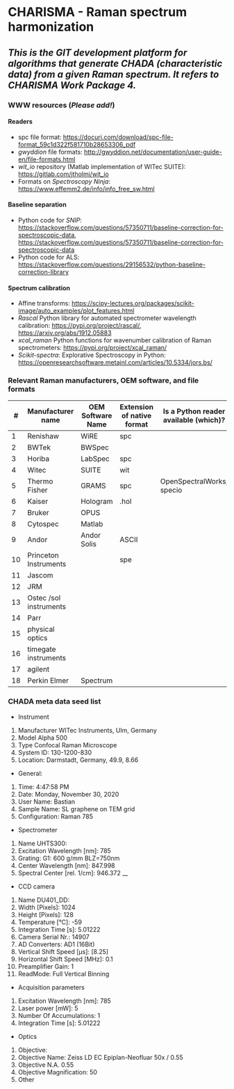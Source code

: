 # **CHARISMA - Raman spectrum harmonization**

## _This is the GIT development platform for algorithms that generate CHADA (characteristic data) from a given Raman spectrum. It refers to CHARISMA Work Package 4._

### WWW resources (_Please add!_)
#### Readers
- spc file format: https://docuri.com/download/spc-file-format_59c1d322f581710b28653306_pdf
- _gwyddion_ file formats: http://gwyddion.net/documentation/user-guide-en/file-formats.html
- _wit_io_ repository (Matlab implementation of WITec SUITE): https://gitlab.com/jtholmi/wit_io
- Formats on _Spectroscopy Ninja_: https://www.effemm2.de/info/info_free_sw.html

#### Baseline separation
- Python code for _SNIP_: https://stackoverflow.com/questions/57350711/baseline-correction-for-spectroscopic-data, https://stackoverflow.com/questions/57350711/baseline-correction-for-spectroscopic-data
- Python code for ALS: https://stackoverflow.com/questions/29156532/python-baseline-correction-library

#### Spectrum calibration
- Affine transforms: https://scipy-lectures.org/packages/scikit-image/auto_examples/plot_features.html
- _Rascal_ Python library for automated spectrometer wavelength calibration: https://pypi.org/project/rascal/, https://arxiv.org/abs/1912.05883
- _xcal_raman_ Python functions for wavenumber calibration of Raman spectrometers: https://pypi.org/project/xcal_raman/
- _Scikit-spectra_: Explorative Spectroscopy in Python: https://openresearchsoftware.metajnl.com/articles/10.5334/jors.bs/


### Relevant Raman manufacturers, OEM software, and file formats
| # | Manufacturer name | OEM Software Name | Extension of native format |Is  a Python reader available (which)? |
| ------ | ------ | ------ | ------ |------ |
1|	Renishaw	|	WiRE|	spc	||
2|	BWTek	|	BWSpec	|	||
3	|Horiba	|	LabSpec	|spc	||
4|	Witec	|	SUITE	| wit|	|
5|	Thermo Fisher	|	GRAMS	|spc|	OpenSpectralWorks, specio|
6|	Kaiser	|	Hologram	|.hol	||
7|	Bruker	|	OPUS	|||	
8	|Cytospec	|		Matlab	|||
9	|Andor	|		Andor Solis| ASCII	||
10|Princeton Instruments	||		spe	||
11|	Jascom	||||			
12|	JRM	||||			
13|	Ostec /sol instruments		||||		
14|	Parr	||||	
15|	physical optics		||||		
16	|timegate instruments	||||			
17|	agilent			||||	
18|	Perkin Elmer	|	Spectrum		|||

### CHADA meta data seed list	
- Instrument	
1. Manufacturer	WITec Instruments, Ulm, Germany
1. Model	Alpha 500
1. Type	Confocal Raman Microscope
1. System ID:	130-1200-830
1. Location:	Darmstadt, Germany, 49.9, 8.66

- General:	
1. Time:	4:47:58 PM
1. Date:	Monday, November 30, 2020
1. User Name:	Bastian
1. Sample Name:	SL graphene on TEM grid
1. Configuration:	Raman 785

- Spectrometer	
1. Name	UHTS300:
1. Excitation Wavelength [nm]:	785
1. Grating:	G1: 600 g/mm BLZ=750nm
1. Center Wavelength [nm]:	847.998
1. Spectral Center [rel. 1/cm]:	946.372
__ 	
- CCD camera	
1. Name	DU401_DD:
1. Width [Pixels]:	1024
1. Height [Pixels]:	128
1. Temperature [°C]:	-59
1. Integration Time [s]:	5.01222
1. Camera Serial Nr.:	14907
1. AD Converters:	AD1 (16Bit)
1. Vertical Shift Speed [µs]:	[8.25]
1. Horizontal Shift Speed [MHz]:	0.1
1. Preamplifier Gain:	1
1. ReadMode:	Full Vertical Binning

- Acquisition parameters	
1. Excitation Wavelength [nm]:	785
1. Laser power [mW]:	5
1. Number Of Accumulations:	1
1. Integration Time [s]:	5.01222

- Optics	
1. Objective:	
1. Objective Name:	Zeiss LD EC Epiplan-Neofluar 50x / 0.55
1. Objective N.A.	0.55
1. Objective Magnification:	50
1. Other	

